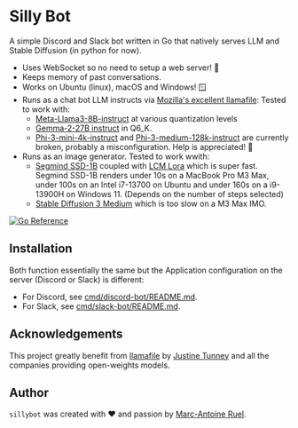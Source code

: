 # Silly Bot

A simple Discord and Slack bot written in Go that natively serves LLM and Stable
Diffusion (in python for now).

- Uses WebSocket so no need to setup a web server! 🎉
- Keeps memory of past conversations.
- Works on Ubuntu (linux), macOS and Windows! 🪟
- Runs as a chat bot LLM instructs via [Mozilla's excellent
  llamafile](https://github.com/Mozilla-Ocho/llamafile): Tested to work with:
    - [Meta-Llama3-8B-instruct](https://huggingface.co/Mozilla/Meta-Llama-3-8B-Instruct-llamafile)
      at various quantization levels
    - [Gemma-2-27B
      instruct](https://huggingface.co/jartine/gemma-2-27b-it-llamafile) in
      Q6_K.
    - [Phi-3-mini-4k-instruct](https://huggingface.co/Mozilla/Phi-3-mini-4k-instruct-llamafile)
      and
      [Phi-3-medium-128k-instruct](https://huggingface.co/Mozilla/Phi-3-medium-128k-instruct-llamafile)
      are currently broken, probably a misconfiguration. Help is appreciated! 🙋
- Runs as an image generator. Tested to work wwith:
    - [Segmind SSD-1B](https://huggingface.co/segmind/SSD-1B) coupled with [LCM
      Lora](https://huggingface.co/latent-consistency/lcm-lora-ssd-1b) which is
      super fast. Segmind SSD-1B renders under 10s on a MacBook Pro M3 Max, under
      100s on an Intel i7-13700 on Ubuntu and under 160s on a i9-13900H on Windows
      11. (Depends on the number of steps selected)
    - [Stable Diffusion 3
      Medium](https://huggingface.co/stabilityai/stable-diffusion-3-medium)
      which is too slow on a M3 Max IMO.

[![Go Reference](https://pkg.go.dev/badge/github.com/maruel/sillybot/.svg)](https://pkg.go.dev/github.com/maruel/sillybot/)


## Installation

Both function essentially the same but the Application configuration on the
server (Discord or Slack) is different:

- For Discord, see [cmd/discord-bot/README.md](cmd/discord-bot/README.md).
- For Slack, see [cmd/slack-bot/README.md](cmd/slack-bot/README.md).


## Acknowledgements

This project greatly benefit from
[llamafile](https://github.com/Mozilla-Ocho/llamafile) by [Justine
Tunney](https://github.com/jart) and all the companies providing open-weights
models.


## Author

`sillybot` was created with ❤️️ and passion by [Marc-Antoine
Ruel](https://github.com/maruel).
